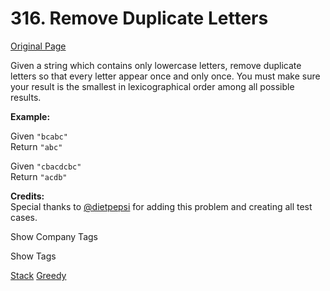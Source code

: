# 316. Remove Duplicate Letters

[Original Page](https://leetcode.com/problems/remove-duplicate-letters/)

Given a string which contains only lowercase letters, remove duplicate letters so that every letter appear once and only once. You must make sure your result is the smallest in lexicographical order among all possible results.

**Example:**  

Given `"bcabc"`  
Return `"abc"`

Given `"cbacdcbc"`  
Return `"acdb"`

**Credits:**  
Special thanks to [@dietpepsi](https://leetcode.com/discuss/user/dietpepsi) for adding this problem and creating all test cases.

<div>

<div id="company_tags" class="btn btn-xs btn-warning">Show Company Tags</div>

<span class="hidebutton" style="display: none;">[Google](/company/google/)</span></div>

<div>

<div id="tags" class="btn btn-xs btn-warning">Show Tags</div>

<span class="hidebutton">[Stack](/tag/stack/) [Greedy](/tag/greedy/)</span></div>
